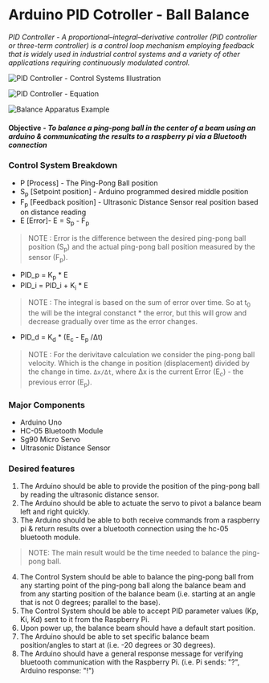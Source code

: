 
# Arduino PID Cotroller - Ball Balance

_PID Controller - A proportional–integral–derivative controller (PID controller or three-term controller) is a control loop mechanism employing feedback that is widely used in industrial control systems and a variety of other applications requiring continuously modulated control._

![PID Controller - Control Systems Illustration](https://github.com/NIAGroup/2020_Arduino_Pi_IOT_Project/blob/master/arduino_pid_controller/img/PID-control_illustration.jpg)

![PID Controller - Equation](https://github.com/NIAGroup/2020_Arduino_Pi_IOT_Project/blob/master/arduino_pid_controller/img/pid_controller_equation.png)

![Balance Apparatus Example](https://github.com/NIAGroup/2020_Arduino_Pi_IOT_Project/blob/master/arduino_pid_controller/img/PID_Balance_Example_Apparatus.jpg)

#### Objective - _To balance a ping-pong ball in the center of a beam using an arduino & communicating the results to a raspberry pi via a Bluetooth connection_ 

### Control System Breakdown
* P [Process] - The Ping-Pong Ball position
* S<sub>p</sub> [Setpoint position] - Arduino programmed desired middle position
* F<sub>p</sub> [Feedback position] - Ultrasonic Distance Sensor real position based on distance reading
* E [Error]- E = S<sub>p</sub> - F<sub>p</sub>
> NOTE : Error is the difference between the desired ping-pong ball position (S<sub>p</sub>) and the actual ping-pong ball position measured by the sensor (F<sub>p</sub>).
* PID_p = K<sub>p</sub> * E
* PID_i = PID_i + K<sub>i</sub> * E
> NOTE : The integral is based on the sum of error over time. So at t<sub>0</sub> the will be the integral constanct * the error, but this will grow and decrease gradually over time as the error changes.
* PID_d = K<sub>d</sub> * (E<sub>c</sub> - E<sub>p</sub> /Δt)
> NOTE : For the derivitave calculation we consider the ping-pong ball velocity. Which is the change in position (displacement) divided by the change in time. `Δx/Δt`, where Δx is the current Error (E<sub>c</sub>) - the previous error (E<sub>p</sub>). 

### Major Components
* Arduino Uno 
* HC-05 Bluetooth Module
* Sg90 Micro Servo
* Ultrasonic Distance Sensor

### Desired features
1. The Arduino should be able to provide the position of the ping-pong ball by reading the ultrasonic distance sensor.
2. The Arduino should be able to actuate the servo to pivot a balance beam left and right quickly.
3. The Arduino should be able to both receive commands from a raspberry pi & return results over a bluetooth connection using the hc-05 bluetooth module.
> NOTE: The main result would be the time needed to balance the ping-pong ball.
4. The Control System should be able to balance the ping-pong ball from any starting point of the ping-pong ball along the balance beam and from any starting position of the balance beam (i.e. starting at an angle that is not 0 degrees; parallel to the base).
5. The Control System should be able to accept PID parameter values (Kp, Ki, Kd) sent to it from the Raspberry Pi. 
6. Upon power up, the balance beam should have a default start position. 
7. The Arduino should be able to set specific balance beam position/angles to start at (i.e. -20 degrees or 30 degrees).
8. The Arduino should have a general response message for verifying bluetooth communication with the Raspberry Pi. (i.e. Pi sends: "?", Arduino response: "!")
